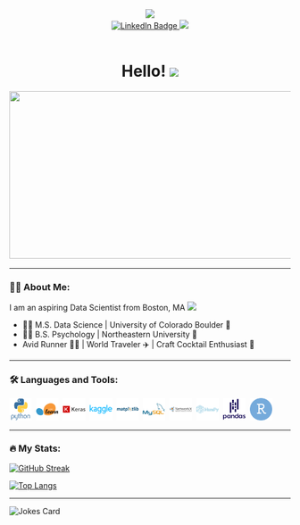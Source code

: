 <div id="header" align="center">
  
  <img src="https://media.giphy.com/media/JqmupuTVZYaQX5s094/giphy.gif?cid=ecf05e47zol9jo35url3wifwd2r78h1s6xcapr4135vbyc59&ep=v1_gifs_search&rid=giphy.gif&ct=g" width="200"/>
  
  <div id="badges">
    <a href="https://www.linkedin.com/in/conrad-kleykamp/">
      <img src="https://img.shields.io/badge/LinkedIn-blue?style=for-the-badge&logo=linkedin&logoColor=white" alt="LinkedIn Badge"/>
    </a>
    <a href="https://www.kaggle.com/conradkleykamp/Home">
      <img src="https://img.shields.io/badge/Kaggle-035a7d?style=for-the-badge&logo=kaggle&logoColor=white"/>
    </a>
  </div>

  <img src="https://komarev.com/ghpvc/?username=ConradKleykamp&style=flat-square&color=blue" alt=""/>

  <h1>
    Hello!
    <img src="https://media.giphy.com/media/hvRJCLFzcasrR4ia7z/giphy.gif" width="30px"/>
  </h1>
  
</div>

<div align="center">
  
  <img src="https://media.giphy.com/media/lbcLMX9B6sTsGjUmS3/giphy.gif?cid=ecf05e4773uie5xt931cpe4u30prva2qsjp157hyo90i9st5&ep=v1_gifs_search&rid=giphy.gif&ct=g" width="600" height="300"/>

</div>

---

### 👨‍💻 About Me:
I am an aspiring Data Scientist from Boston, MA <img src="https://media.giphy.com/media/WFZvB7VIXBgiz3oDXE/giphy.gif?cid=790b7611atkcre448hvjonfbn341bpy1g29xrz7ed9vp2g4p&ep=v1_stickers_search&rid=giphy.gif&ct=s" width="30px"/>
- 👨‍🎓 M.S. Data Science | University of Colorado Boulder 🐃
- 👨‍🏫 B.S. Psychology | Northeastern University 🐺
- Avid Runner 🏃‍♂️ | World Traveler ✈️ | Craft Cocktail Enthusiast 🍹

---

### 🛠️ Languages and Tools:
<div>
  <img src="https://github.com/devicons/devicon/blob/master/icons/python/python-original-wordmark.svg" title="Python" alt="Python" width="40" height="40"/>&nbsp;
  <img src="https://github.com/devicons/devicon/blob/master/icons/scikitlearn/scikitlearn-original.svg" title="scikitlearn" alt="scikitlearn" width="40" height="40"/>&nbsp;
  <img src="https://github.com/devicons/devicon/blob/master/icons/keras/keras-original-wordmark.svg" title="keras" alt="keras" width="40" height="40"/>&nbsp;
  <img src="https://github.com/devicons/devicon/blob/master/icons/kaggle/kaggle-original-wordmark.svg" title="kaggle" alt="kaggle" width="40" height="40"/>&nbsp;
  <img src="https://github.com/devicons/devicon/blob/master/icons/matplotlib/matplotlib-original-wordmark.svg" title="matplotlib" alt="matplotlib" width="40" height="40"/>&nbsp;
  <img src="https://github.com/devicons/devicon/blob/master/icons/mysql/mysql-original-wordmark.svg" title="mysql" alt="mysql" width="40" height="40"/>&nbsp;
  <img src="https://github.com/devicons/devicon/blob/master/icons/networkx/networkx-original-wordmark.svg" title="networkx" alt="networkx" width="40" height="40"/>&nbsp;
  <img src="https://github.com/devicons/devicon/blob/master/icons/numpy/numpy-line-wordmark.svg" title="numpy" alt="numpy" width="40" height="40"/>&nbsp;
  <img src="https://github.com/devicons/devicon/blob/master/icons/pandas/pandas-plain-wordmark.svg" title="pandas" alt="pandas" width="40" height="40"/>&nbsp;
  <img src="https://github.com/devicons/devicon/blob/master/icons/rstudio/rstudio-original.svg" title="rstudio" alt="rstudio" width="40" height="40"/>&nbsp;
</div>

---

### :fire: My Stats:
[![GitHub Streak](http://github-readme-streak-stats.herokuapp.com?user=ConradKleykamp&theme=dark&background=000000)](https://git.io/streak-stats)

[![Top Langs](https://github-readme-stats.vercel.app/api/top-langs/?username=ConradKleykamp&layout=compact&theme=vision-friendly-dark)](https://github.com/anuraghazra/github-readme-stats)

---

![Jokes Card](https://readme-jokes.vercel.app/api?hideBorder&theme=react)
